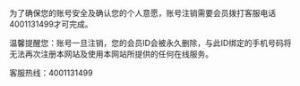 为了确保您的账号安全及确认您的个人意愿，账号注销需要会员拨打客服电话4001131499才可完成。<br>  

温馨提醒您：账号一旦注销，您的会员ID会被永久删除，与此ID绑定的手机号码将无法再次注册本网站及使用本网站所提供的任何在线服务。<br>  

客服热线：4001131499

